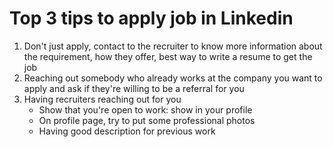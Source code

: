 # Top 3 tips to apply job in Linkedin
1. Don't just apply, contact to the recruiter to know more information about the requirement, how they offer, best way to write a resume to get the job
2. Reaching out somebody who already works at the company you want to apply and ask if they're willing to be a referral for you
3. Having recruiters reaching out for you
   - Show that you're open to work: show in your profile 
   - On profile page, try to put some professional photos
   - Having good description for previous work
